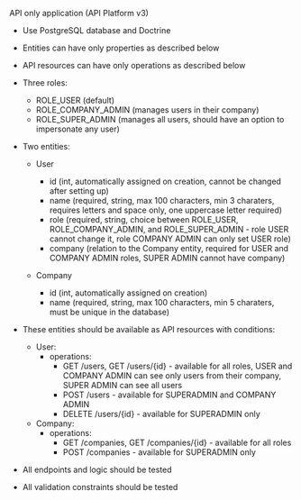 API only application (API Platform v3)
- Use PostgreSQL database and Doctrine
- Entities can have only properties as described below
- API resources can have only operations as described below

- Three roles:
  - ROLE_USER (default)
  - ROLE_COMPANY_ADMIN (manages users in their company)
  - ROLE_SUPER_ADMIN (manages all users, should have an option to impersonate any user)

- Two entities:
  - User
    - id (int, automatically assigned on creation, cannot be changed after setting up)
    - name (required, string, max 100 characters, min 3 charaters, requires letters and space only, one uppercase letter required)
    - role (required, string, choice between ROLE_USER, ROLE_COMPANY_ADMIN, and ROLE_SUPER_ADMIN - role USER cannot change it, role COMPANY ADMIN can only set USER role)
    - company (relation to the Company entity, required for USER and COMPANY ADMIN roles, SUPER ADMIN cannot have company)

  - Company
    - id (int, automatically assigned on creation)
    - name (required, string, max 100 characters, min 5 charaters, must be unique in the database)

- These entities should be available as API resources with conditions:
  - User:
    - operations:
      - GET /users, GET /users/{id} - available for all roles, USER and COMPANY ADMIN can see only users from their company, SUPER ADMIN can see all users
      - POST /users - available for SUPERADMIN and COMPANY ADMIN
      - DELETE /users/{id} - available for SUPERADMIN only
  - Company:
    - operations:
      - GET /companies, GET /companies/{id} - available for all roles
      - POST /companies - available for SUPERADMIN only

- All endpoints and logic should be tested
- All validation constraints should be tested